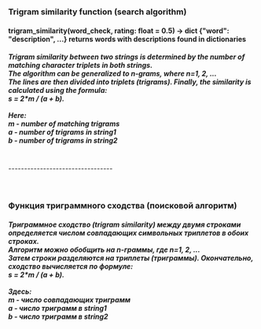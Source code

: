 ﻿
<h3>Trigram similarity function (search algorithm)</h4>

<h4>
trigram_similarity(word_check, rating: float = 0.5) -> dict {"word": "description", ...} returns words with descriptions found in dictionaries
</h3>

<h5>
Trigram similarity between two strings is determined by the number of matching character triplets in both strings.
<br>
The algorithm can be generalized to n-grams, where n=1, 2, ...
<br>
The lines are then divided into triplets (trigrams). Finally, the similarity is calculated using the formula:
<br>
s = 2*m / (a ​​+ b).
<br><br>
Here:
<br>
m - number of matching trigrams
<br>
a - number of trigrams in string1
<br>
b - number of trigrams in string2
</h5>
<br>
---------------------------------
<br><br>
﻿
<h3>Функция триграммного сходства (поисковой алгоритм)</h4>

<h5>
Триграммное сходство (trigram similarity) между двумя строками определяется числом совпадающих символьных триплетов в обоих строках. 
<br>
Алгоритм можно обобщить на n-граммы, где n=1, 2, ...
<br>
Затем строки разделяются на триплеты (триграммы). Окончательно, сходство вычисляется по формуле:
<br>
s = 2*m / (a + b).
<br><br>
Здесь:
<br>
m - число совпадающих триграмм
<br>
a - число триграмм в string1
<br>
b - число триграмм в string2
<br>
</h5>
